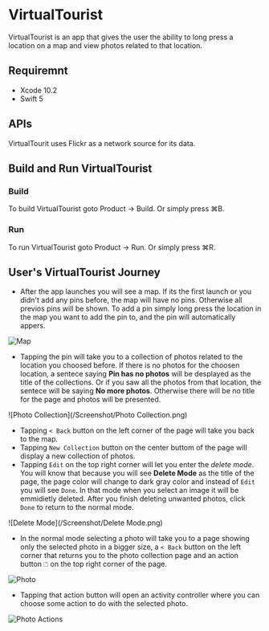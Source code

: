#  VirtualTourist
VirtualTourist is an app that gives the user the ability to long press a location on a map and view photos related to that location.


## Requiremnt
*  Xcode 10.2
* Swift 5


## APIs
VirtualTourit uses Flickr as a network source for its data.


## Build and Run VirtualTourist
### **Build**
To build VirtualTourist goto Product -> Build. Or simply press ⌘B.

### **Run**
To run VirtualTourist goto Product -> Run. Or simply press ⌘R.


## User's VirtualTourist Journey
* After the app launches you will see a map. If its the first launch or you didn't add any pins before, the map will have no pins. Otherwise all previos pins will be shown.
To add a pin simply long press the location in the map you want to add the pin to, and the pin will automatically appers.

![Map](/Screenshot/Map.png)

* Tapping the pin will take you to a collection of photos related to the location you choosed before. If there is no photos for the choosen location,  a sentece saying **Pin has no photos** will be desplayed as the title of the collections. Or if you saw all the photos from that location, the sentece will be saying **No more photos**. Otherwise there will be no title for the page and photos will be presented.

![Photo Collection](/Screenshot/Photo Collection.png)

* Tapping `< Back` button on the left corner of the page will take you back to the map. 
* Tapping `New Collection` button on the center buttom of the page will display a new collection of photos. 
* Tapping `Edit` on the top right corner will let you enter the _delete mode_. You will know that because you will see **Delete Mode** as the title of the page, the page color will change to dark gray color and instead of `Edit` you will see `Done`. In that mode when you select an image it will be emmidietly deleted. After you finish deleting unwanted photos, click `Done` to return to the normal mode.

![Delete Mode](/Screenshot/Delete Mode.png)

* In the normal mode selecting a photo will take you to a page showing only the selected photo in a bigger size, a `< Back`  button on the left corner that returns you to the photo collection page and an action button `⏍` on the top right corner of the page.

![Photo](/Screenshot/Photo.png)

* Tapping that action button will open an activity controller where you can choose some action to do with the selected photo.

![Photo Actions](/Screenshot/Action.png)

